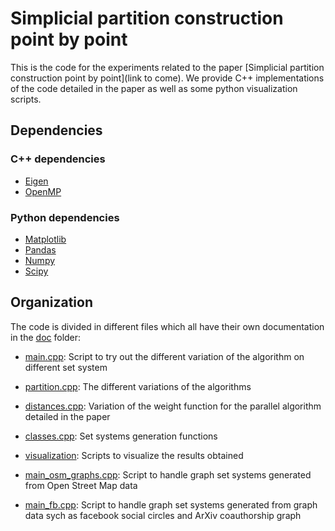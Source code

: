 # Simplicial partition construction point by point

This is the code for the experiments related to the paper [Simplicial partition construction point by point](link to come). We provide C++ implementations of the code detailed in the paper as well as some python visualization scripts.

## Dependencies

### C++ dependencies

- [Eigen](https://eigen.tuxfamily.org/index.php?title=Main_Page)
- [OpenMP](https://www.openmp.org/)

### Python dependencies

- [Matplotlib](https://matplotlib.org/)
- [Pandas](https://pandas.pydata.org/)
- [Numpy](https://numpy.org/)
- [Scipy](https://scipy.org/)

## Organization

The code is divided in different files which all have their own documentation in the [doc](./doc) folder:

- [main.cpp](./doc/main.md): Script to try out the different variation of the algorithm on different set system
- [partition.cpp](./doc/partition.md): The different variations of the algorithms
- [distances.cpp](./doc/distance.md): Variation of the weight function for the parallel algorithm detailed in the paper
- [classes.cpp](./doc/classes.md): Set systems generation functions
- [visualization](./doc/visualization.md): Scripts to visualize the results obtained

- [main_osm_graphs.cpp](./doc/main_osm_graphs.md): Script to handle graph set systems generated from Open Street Map data
- [main_fb.cpp](./doc/main_fb.md): Script to handle graph set systems generated from graph data sych as facebook social circles and ArXiv coauthorship graph
